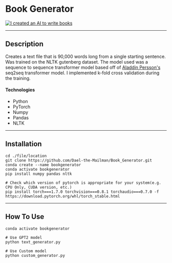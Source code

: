 # Book Generator
[![I created an AI to write books](http://img.youtube.com/vi/8V6f5BLcTnI/0.jpg)](http://www.youtube.com/watch?v=8V6f5BLcTnI)

---

## Description

Creates a text file that is 90,000 words long from a single starting sentence. Was trained on the NLTK gutenberg dataset. The model used was a sequence to sequence transformer model based off of [Aladdin Persson's](https://github.com/aladdinpersson/Machine-Learning-Collection/tree/master/ML/Pytorch/more_advanced/seq2seq_transformer) seq2seq transformer model. I implemented k-fold cross validation during the training.

#### Technologies

- Python
- PyTorch
- Numpy
- Pandas
- NLTK

---

## Installation
```
cd ./file/location
git clone https://github.com/Dael-the-Mailman/Book_Generator.git
conda create --name bookgenerator
conda activate bookgenerator
pip install numpy pandas nltk 

# Check which version of pytorch is appropriate for your system(e.g. CPU Only, CUDA version, etc.)
pip install torch===1.7.0 torchvision===0.8.1 torchaudio===0.7.0 -f https://download.pytorch.org/whl/torch_stable.html
```
---
## How To Use
```
conda activate bookgenerator

# Use GPT2 model
python text_generator.py

# Use Custom model
python custom_generator.py
```
